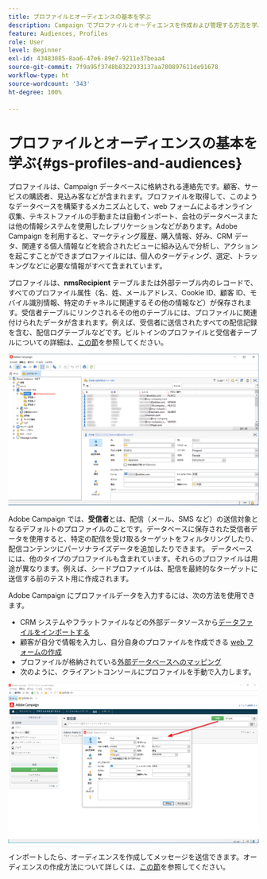 ```yaml
---
title: プロファイルとオーディエンスの基本を学ぶ
description: Campaign でプロファイルとオーディエンスを作成および管理する方法を学ぶ
feature: Audiences, Profiles
role: User
level: Beginner
exl-id: 43483085-8aa6-47e6-89e7-9211e37beaa4
source-git-commit: 7f9a95f3748b8322933137aa780897611de91678
workflow-type: ht
source-wordcount: '343'
ht-degree: 100%

---
```


# プロファイルとオーディエンスの基本を学ぶ{#gs-profiles-and-audiences}

プロファイルは、Campaign データベースに格納される連絡先です。顧客、サービスの購読者、見込み客などが含まれます。プロファイルを取得して、このようなデータベースを構築するメカニズムとして、web フォームによるオンライン収集、テキストファイルの手動または自動インポート、会社のデータベースまたは他の情報システムを使用したレプリケーションなどがあります。Adobe Campaign を利用すると、マーケティング履歴、購入情報、好み、CRM データ、関連する個人情報などを統合されたビューに組み込んで分析し、アクションを起こすことができまプロファイルには、個人のターゲティング、選定、トラッキングなどに必要な情報がすべて含まれています。



プロファイルは、**nmsRecipient** テーブルまたは外部テーブル内のレコードで、すべてのプロファイル属性（名、姓、メールアドレス、Cookie ID、顧客 ID、モバイル識別情報、特定のチャネルに関連するその他の情報など）が保存されます。受信者テーブルにリンクされるその他のテーブルには、プロファイルに関連付けられたデータが含まれます。例えば、受信者に送信されたすべての配信記録を含む、配信ログテーブルなどです。ビルトインのプロファイルと受信者テーブルについての詳細は、[この節](../dev/datamodel.md#ootb-profiles)を参照してください。

![](assets/recipients-in-explorer.png)

Adobe Campaign では、**受信者**&#x200B;とは、配信（メール、SMS など）の送信対象となるデフォルトのプロファイルのことです。データベースに保存された受信者データを使用すると、特定の配信を受け取るターゲットをフィルタリングしたり、配信コンテンツにパーソナライズデータを追加したりできます。 データベースには、他のタイプのプロファイルも含まれています。それらのプロファイルは用途が異なります。例えば、シードプロファイルは、配信を最終的なターゲットに送信する前のテスト用に作成されます。

Adobe Campaign にプロファイルデータを入力するには、次の方法を使用できます。

* CRM システムやフラットファイルなどの外部データソースから[データファイルをインポートする](../start/import.md)
* 顧客が自分で情報を入力し、自分自身のプロファイルを作成できる [web フォームの作成](../dev/webapps.md)
* プロファイルが格納されている[外部データベースへのマッピング](../connect/fda.md)
* 次のように、クライアントコンソールにプロファイルを手動で入力します。

![](assets/create-profile.png)

<!--You can also select your message audience in an external file: recipients are stored not in the database, but in files. These are known as “external” deliveries. These contacts can be imported or not in Adobe Campaign. [Learn more](external-profiles.md).-->

インポートしたら、オーディエンスを作成してメッセージを送信できます。オーディエンスの作成方法について詳しくは、[この節](create-audiences.md)を参照してください。